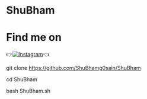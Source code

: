 # ShuBham



# Find me on 

👉[![Instagram](https://img.shields.io/badge/INSTAGRAM-FOLLOW-red?style=for-the-badge&logo=instagram)](https://www.instagram.com/shubham_g0sain)👈



git clone https://github.com/ShuBhamg0sain/ShuBham

cd ShuBham


bash ShuBham.sh
